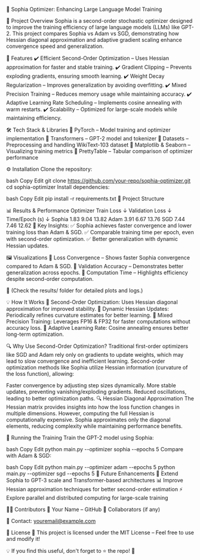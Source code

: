 🚀 Sophia Optimizer: Enhancing Large Language Model Training

📌 Project Overview
Sophia is a second-order stochastic optimizer designed to improve the training efficiency of large language models (LLMs) like GPT-2. This project compares Sophia vs Adam vs SGD, demonstrating how Hessian diagonal approximation and adaptive gradient scaling enhance convergence speed and generalization.

📑 Features
✔️ Efficient Second-Order Optimization – Uses Hessian approximation for faster and stable training.
✔️ Gradient Clipping – Prevents exploding gradients, ensuring smooth learning.
✔️ Weight Decay Regularization – Improves generalization by avoiding overfitting.
✔️ Mixed Precision Training – Reduces memory usage while maintaining accuracy.
✔️ Adaptive Learning Rate Scheduling – Implements cosine annealing with warm restarts.
✔️ Scalability – Optimized for large-scale models while maintaining efficiency.

🛠️ Tech Stack & Libraries
🔹 PyTorch – Model training and optimizer implementation
🔹 Transformers – GPT-2 model and tokenizer
🔹 Datasets – Preprocessing and handling WikiText-103 dataset
🔹 Matplotlib & Seaborn – Visualizing training metrics
🔹 PrettyTable – Tabular comparison of optimizer performance

⚙️ Installation
Clone the repository:

bash
Copy
Edit
git clone https://github.com/your-repo/sophia-optimizer.git
cd sophia-optimizer
Install dependencies:

bash
Copy
Edit
pip install -r requirements.txt
📂 Project Structure

📊 Results & Performance
Optimizer	Train Loss ↓	Validation Loss ↓	Time/Epoch (s) ↓
Sophia	1.83	9.04	13.82
Adam	3.91	6.67	13.76
SGD	7.44	7.46	12.62
📌 Key Insights:
✅ Sophia achieves faster convergence and lower training loss than Adam & SGD.
✅ Comparable training time per epoch, even with second-order optimization.
✅ Better generalization with dynamic Hessian updates.

🖼️ Visualizations
🔹 Loss Convergence – Shows faster Sophia convergence compared to Adam & SGD.
🔹 Validation Accuracy – Demonstrates better generalization across epochs.
🔹 Computation Time – Highlights efficiency despite second-order computation.

📍 (Check the results/ folder for detailed plots and logs.)

💡 How It Works
📌 Second-Order Optimization: Uses Hessian diagonal approximation for improved stability.
📌 Dynamic Hessian Updates: Periodically refines curvature estimates for better learning.
📌 Mixed Precision Training: Leverages FP16 & FP32 for faster computations without accuracy loss.
📌 Adaptive Learning Rate: Cosine annealing ensures better long-term optimization.

🔍 Why Use Second-Order Optimization?
Traditional first-order optimizers like SGD and Adam rely only on gradients to update weights, which may lead to slow convergence and inefficient learning. Second-order optimization methods like Sophia utilize Hessian information (curvature of the loss function), allowing:

Faster convergence by adjusting step sizes dynamically.
More stable updates, preventing vanishing/exploding gradients.
Reduced oscillations, leading to better optimization paths.
🔍 Hessian Diagonal Approximation
The Hessian matrix provides insights into how the loss function changes in multiple dimensions. However, computing the full Hessian is computationally expensive. Sophia approximates only the diagonal elements, reducing complexity while maintaining performance benefits.

🚀 Running the Training
Train the GPT-2 model using Sophia:

bash
Copy
Edit
python main.py --optimizer sophia --epochs 5
Compare with Adam & SGD:

bash
Copy
Edit
python main.py --optimizer adam --epochs 5
python main.py --optimizer sgd --epochs 5
🔬 Future Enhancements
🚀 Extend Sophia to GPT-3 scale and Transformer-based architectures
📊 Improve Hessian approximation techniques for better second-order estimation
⚡ Explore parallel and distributed computing for large-scale training

👨‍💻 Contributors
🔹 Your Name – GitHub
🔹 Collaborators (if any)

📩 Contact: youremail@example.com

📜 License
📄 This project is licensed under the MIT License – Feel free to use and modify it!

💡 If you find this useful, don't forget to ⭐ the repo! 🚀

